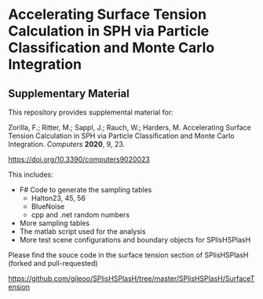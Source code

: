 # Accelerating Surface Tension Calculation in SPH via Particle Classification and Monte Carlo Integration 
## Supplementary Material

This repository provides supplemental material for:

Zorilla, F.; Ritter, M.; Sappl, J.; Rauch, W.; Harders, M. Accelerating Surface Tension Calculation in SPH via Particle Classification and Monte Carlo Integration. *Computers* **2020**, 9, 23.

https://doi.org/10.3390/computers9020023

This includes:
* F# Code to generate the sampling tables
  * Halton23, 45, 56
  * BlueNoise
  * cpp and .net random numbers
* More sampling tables
* The matlab script used for the analysis
* More test scene configurations and boundary objects for SPlisHSPlasH  

Please find the souce code in the surface tension section of SPlisHSPlasH (forked and pull-requested)

https://github.com/gileoo/SPlisHSPlasH/tree/master/SPlisHSPlasH/SurfaceTension
